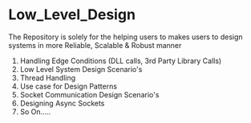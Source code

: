 # Low_Level_Design
The Repository is solely for the helping users to makes users to design  
systems in more Reliable, Scalable & Robust manner
1) Handling Edge Conditions (DLL calls, 3rd Party Library Calls)
2) Low Level System Design Scenario's
3) Thread Handling
4) Use case for Design Patterns
5) Socket Communication Design Scenario's
6) Designing Async Sockets
7) So On.....
